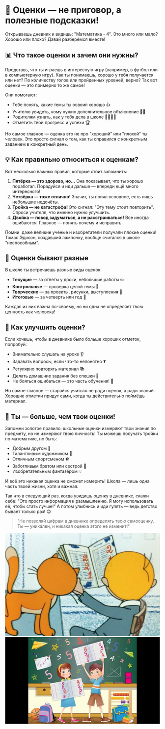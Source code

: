 # 🌟 Оценки — не приговор, а полезные подсказки!

Открываешь дневник и видишь: "Математика - 4". Это много или мало? Хорошо или плохо? Давай разберёмся вместе!

## 📊 Что такое оценки и зачем они нужны?

Представь, что ты играешь в интересную игру (например, в футбол или в компьютерную игру). Как ты понимаешь, хорошо у тебя получается или нет? По количеству голов или пройденных уровней, верно? Так вот оценки — это примерно то же самое!

Они помогают:
- Тебе понять, какие темы ты освоил хорошо 👍
- Учителю увидеть, кому нужно дополнительное объяснение 🧑🏫
- Родителям узнать, как у тебя дела в школе 👨👩👧👦
- Отметить твой прогресс и успехи 🏆

Но самое главное — оценка это не про "хороший" или "плохой" ты человек. Это просто сигнал о том, как ты справился с конкретным заданием в конкретный день.

## 💡 Как правильно относиться к оценкам?

Вот несколько важных правил, которые стоит запомнить:

1. **Пятёрка — это здорово, но...** Она показывает, что ты хорошо поработал. Порадуйся и иди дальше — впереди ещё много интересного!
2. **Четвёрка — тоже отлично!** Значит, ты понял основное, есть лишь небольшие недочёты.
3. **Тройка — не катастрофа!** Это сигнал: "Эту тему стоит повторить". Спроси учителя, что именно нужно улучшить.
4. **Двойка — повод задуматься, а не расстраиваться!** Все иногда ошибаются. Главное — понять почему и исправить.

Помни: даже великие учёные и изобретатели получали плохие оценки! Томас Эдисон, создавший лампочку, вообще считался в школе "неспособным".

## 🌈 Оценки бывают разные

В школе ты встречаешь разные виды оценок:
- **Текущие** — за ответы у доски, небольшие работы ✏️
- **Контрольные** — проверка целой темы 📝
- **Творческие** — за проекты, рисунки, выступления 🎨
- **Итоговые** — за четверть или год 🏁

Каждая из них важна по-своему, но ни одна не определяет твою ценность как человека!

## 🚀 Как улучшить оценки?

Если хочешь, чтобы в дневнике было больше хороших отметок, попробуй:
- Внимательно слушать на уроке 👂
- Задавать вопросы, если что-то непонятно ❓
- Регулярно повторять материал 📚
- Делать домашние задания без спешки 🏡
- Не бояться ошибаться — это часть обучения! 💪

Но самое главное — старайся учиться не ради оценок, а ради знаний. Хорошие отметки придут сами, когда ты действительно поймёшь материал.

## 💖 Ты — больше, чем твои оценки!

Запомни золотое правило: школьные оценки измеряют твои знания по предмету, но не измеряют твою личность! Ты можешь получать тройки по математике, но быть:
- Добрым другом 🤝
- Талантливым художником 🎨
- Отличным спортсменом ⚽
- Заботливым братом или сестрой 👫
- Изобретательным фантазёром 💡

И всё это никакая оценка не сможет измерить! Школа — лишь одна часть твоей жизни, хотя и важная.

Так что в следующий раз, когда увидишь оценку в дневнике, скажи себе: "Это просто информация к размышлению. Я могу использовать её, чтобы стать лучше!" А потом улыбнись и иди гулять — ведь детство бывает только раз! 😊

> "Не позволяй цифрам в дневнике определять твою самооценку. Ты — уникален, и никакая оценка этого не изменит!"

![alt text](pics/grade/1.png)
![alt text](pics/grade/2.png)